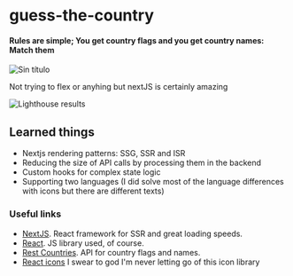 # guess-the-country
#### **Rules are simple;** You get country flags and you get country names: Match them 


![Sin título](https://user-images.githubusercontent.com/68573622/160303842-d9586d3b-a054-4b59-8afc-2426c64ac145.png)

Not trying to flex or anyhing but nextJS is certainly amazing

![Lighthouse results](https://user-images.githubusercontent.com/68573622/160303728-46fd3157-7405-470c-893e-e8c82de3689a.png)



## Learned things
* Nextjs rendering patterns: SSG, SSR and ISR
* Reducing the size of API calls by processing them in the backend
* Custom hooks for complex state logic
* Supporting two languages (I did solve most of the language differences with icons but there are different texts)




### Useful links 
* [NextJS](https://nextjs.org/). React framework for SSR and great loading speeds.
* [React](https://reactjs.org/). JS library used, of course.
* [Rest Countries](https://restcountries.com/). API for country flags and names.
* [React icons](https://react-icons.github.io/react-icons) I swear to god I'm never letting go of this icon library

